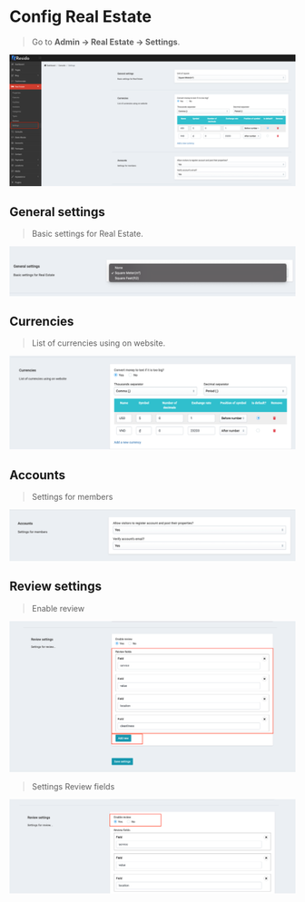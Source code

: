 # Config Real Estate

> Go to __Admin -> Real Estate -> Settings__.

![setting 1](_images/setting-real-estate/setting-1.png)


## General settings

> Basic settings for Real Estate.

![setting 2](_images/setting-real-estate/setting-2.png)

## Currencies

> List of currencies using on website.

![setting 3](_images/setting-real-estate/setting-3.png)

## Accounts

> Settings for members

![setting 4](_images/setting-real-estate/setting-4.png)

## Review settings

> Enable review

![setting 6](_images/setting-real-estate/setting-6.png)

> Settings Review fields

![setting 5](_images/setting-real-estate/setting-5.png)